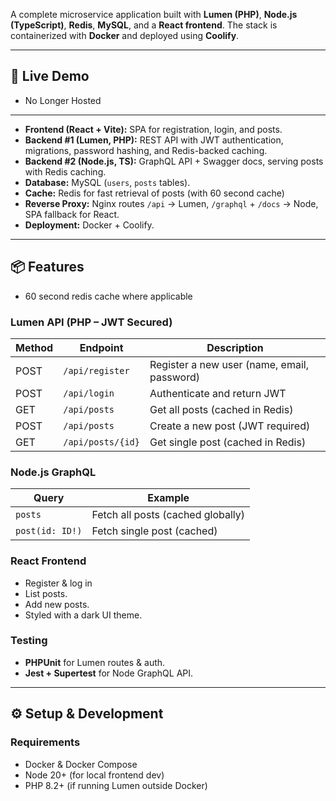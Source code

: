 
A complete microservice application built with **Lumen (PHP)**, **Node.js (TypeScript)**, **Redis**, **MySQL**, and a **React frontend**. The stack is containerized with **Docker** and deployed using **Coolify**.

---

## 🚀 Live Demo

- No Longer Hosted

---

- **Frontend (React + Vite):** SPA for registration, login, and posts.  
- **Backend #1 (Lumen, PHP):** REST API with JWT authentication, migrations, password hashing, and Redis-backed caching.  
- **Backend #2 (Node.js, TS):** GraphQL API + Swagger docs, serving posts with Redis caching.  
- **Database:** MySQL (`users`, `posts` tables).  
- **Cache:** Redis for fast retrieval of posts (with 60 second cache)  
- **Reverse Proxy:** Nginx routes `/api` → Lumen, `/graphql` + `/docs` → Node, SPA fallback for React.  
- **Deployment:** Docker + Coolify.

---

## 📦 Features
- 60 second redis cache where applicable
### Lumen API (PHP – JWT Secured)
| Method | Endpoint           | Description |
|--------|-------------------|-------------|
| POST   | `/api/register`   | Register a new user (name, email, password) |
| POST   | `/api/login`      | Authenticate and return JWT |
| GET    | `/api/posts`      | Get all posts (cached in Redis) |
| POST   | `/api/posts`      | Create a new post (JWT required) |
| GET    | `/api/posts/{id}` | Get single post (cached in Redis) |

### Node.js GraphQL
| Query | Example |
|-------|---------|
| `posts` | Fetch all posts (cached globally) |
| `post(id: ID!)` | Fetch single post (cached) |

### React Frontend
- Register & log in
- List posts.  
- Add new posts.  
- Styled with a dark UI theme.

### Testing
- **PHPUnit** for Lumen routes & auth.  
- **Jest + Supertest** for Node GraphQL API.  

---

## ⚙️ Setup & Development

### Requirements
- Docker & Docker Compose
- Node 20+ (for local frontend dev)
- PHP 8.2+ (if running Lumen outside Docker)

